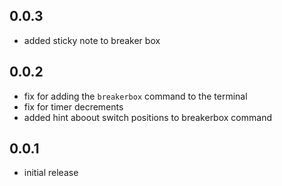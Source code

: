 ## 0.0.3
- added sticky note to breaker box

## 0.0.2
- fix for adding the `breakerbox` command to the terminal
- fix for timer decrements
- added hint aboout switch positions to breakerbox command

## 0.0.1
- initial release